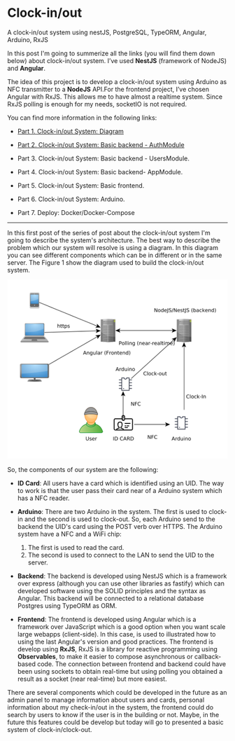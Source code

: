 
# Clock-in/out
A clock-in/out system using nestJS, PostgreSQL, TypeORM, Angular, Arduino, RxJS

In this post I'm going to summerize all the links (you will find them down below) about clock-in/out system. I’ve used **NestJS** (framework of NodeJS) and **Angular**.

The idea of this project is to develop a clock-in/out system using Arduino as NFC transmitter to a **NodeJS** API.For the frontend project, I’ve chosen Angular with RxJS. This allows me to have almost a realtime system. Since RxJS polling is enough for my needs, socketIO is not required.

You can find more information in the following links:

- <a href="https://carloscaballero.io/part-1-clock-in-out-system-diagram/" target="_blank">Part 1. Clock-in/out System: Diagram</a>
- <a href="https://carloscaballero.io/part-2-clock-in-out-system-basic-backend/" target="_blank">Part 2. Clock-in/out System: Basic backend - AuthModule</a>

- Part 3. Clock-in/out System: Basic backend - UsersModule.
- Part 4. Clock-in/out System: Basic backend- AppModule.
- Part 5. Clock-in/out System: Basic frontend.
- Part 6. Clock-in/out System: Arduino.
- Part 7. Deploy: Docker/Docker-Compose

--- 

In this first post of the series of post about the clock-in/out system I'm going to describe the system's architecture. The best way to describe the problem which our system will resolve is using a diagram. In this diagram you can see different components which can be in different or in the same server. The Figure 1 show the diagram used to build the clock-in/out system.


![Diagram](https://github.com/Caballerog/clock-in-out/blob/master/diagram.png?raw=true)

So, the components of our system are the following:

- **ID Card**: All users have a card which is identified using an UID. The way to work is that the user pass their card near of a Arduino system which has a NFC reader.
- **Arduino**: There are two Arduino in the system. The first is used to clock-in and the second is used to clock-out. So, each Arduino send to the backend the UID's card using the POST verb over HTTPS.  The Arduino system have a NFC and a WiFi chip:
  
    1. The first is used to read the card.
    2. The second is used to connect to the LAN to send the UID to the server.
   
- **Backend**: The backend is developed using NestJS which is a framework over express (although you can use other libraries as fastify) which can developed software using the SOLID principles and the syntax as Angular. This backend will be connected to a relational database Postgres using TypeORM as ORM.
- **Frontend**: The frontend is developed using Angular which is a framework over JavaScript which is a good option when you want scale large webapps (client-side). In this case, is used to illustrated how to using the last Angular's version and good practices. The frontend is develop using **RxJS**, RxJS is a library for reactive programming using **Observables**, to make it easier to compose asynchronous or callback-based code. The connection between frontend and backend could have been using sockets to obtain real-time but using polling you obtained a result as a socket (near real-time) but more easiest.

There are several components which could be developed in the future as an admin panel to manage information about users and cards, personal information about my check-in/out in the system, the frontend could do search by users to know if the user is in the building or not. Maybe, in the future this features could be develop but today will go to presented a basic system of clock-in/clock-out.

